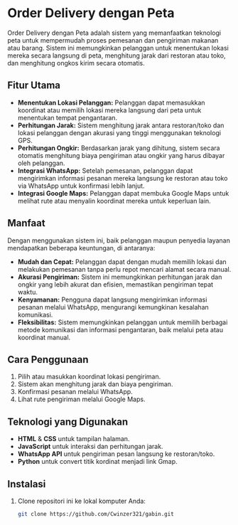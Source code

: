 # Order Delivery dengan Peta

Order Delivery dengan Peta adalah sistem yang memanfaatkan teknologi peta untuk mempermudah proses pemesanan dan pengiriman makanan atau barang. Sistem ini memungkinkan pelanggan untuk menentukan lokasi mereka secara langsung di peta, menghitung jarak dari restoran atau toko, dan menghitung ongkos kirim secara otomatis.

## Fitur Utama

- **Menentukan Lokasi Pelanggan:** Pelanggan dapat memasukkan koordinat atau memilih lokasi mereka langsung dari peta untuk menentukan tempat pengantaran.
- **Perhitungan Jarak:** Sistem menghitung jarak antara restoran/toko dan lokasi pelanggan dengan akurasi yang tinggi menggunakan teknologi GPS.
- **Perhitungan Ongkir:** Berdasarkan jarak yang dihitung, sistem secara otomatis menghitung biaya pengiriman atau ongkir yang harus dibayar oleh pelanggan.
- **Integrasi WhatsApp:** Setelah pemesanan, pelanggan dapat mengirimkan informasi pesanan mereka langsung ke restoran atau toko via WhatsApp untuk konfirmasi lebih lanjut.
- **Integrasi Google Maps:** Pelanggan dapat membuka Google Maps untuk melihat rute atau menyalin koordinat mereka untuk keperluan lain.

## Manfaat

Dengan menggunakan sistem ini, baik pelanggan maupun penyedia layanan mendapatkan beberapa keuntungan, di antaranya:
- **Mudah dan Cepat:** Pelanggan dapat dengan mudah memilih lokasi dan melakukan pemesanan tanpa perlu repot mencari alamat secara manual.
- **Akurasi Pengiriman:** Sistem ini memungkinkan perhitungan jarak dan ongkir yang lebih akurat dan efisien, memastikan pengiriman tepat waktu.
- **Kenyamanan:** Pengguna dapat langsung mengirimkan informasi pesanan melalui WhatsApp, mengurangi kemungkinan kesalahan komunikasi.
- **Fleksibilitas:** Sistem memungkinkan pelanggan untuk memilih berbagai metode komunikasi dan informasi pengantaran, baik melalui peta atau koordinat manual.

## Cara Penggunaan

1. Pilih atau masukkan koordinat lokasi pengiriman.
2. Sistem akan menghitung jarak dan biaya pengiriman.
3. Konfirmasi pesanan melalui WhatsApp.
4. Lihat rute pengiriman melalui Google Maps.

## Teknologi yang Digunakan

- **HTML** & **CSS** untuk tampilan halaman.
- **JavaScript** untuk interaksi dan perhitungan jarak.
- **WhatsApp API** untuk pengiriman pesan langsung ke restoran/toko.
- **Python** untuk convert titik kordinat menjadi link Gmap.

## Instalasi

1. Clone repositori ini ke lokal komputer Anda:
   ```bash
   git clone https://github.com/Cwinzer321/gabin.git
